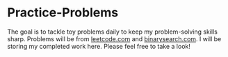 # Practice-Problems

The goal is to tackle toy problems daily to keep my problem-solving skills sharp. Problems will be from [leetcode.com](https://leetcode.com/) and [binarysearch.com](https://binarysearch.com/). I will be storing my completed work here. Please feel free to take a look!